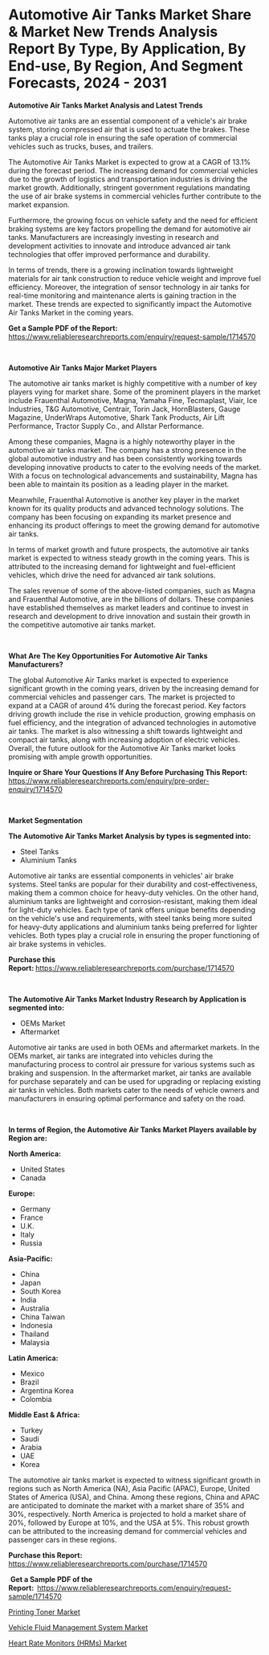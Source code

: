 <p><h1>Automotive Air Tanks Market Share & Market New Trends Analysis Report By Type, By Application, By End-use, By Region, And Segment Forecasts, 2024 - 2031</h1></p><p><strong>Automotive Air Tanks Market Analysis and Latest Trends</strong></p>
<p><p>Automotive air tanks are an essential component of a vehicle's air brake system, storing compressed air that is used to actuate the brakes. These tanks play a crucial role in ensuring the safe operation of commercial vehicles such as trucks, buses, and trailers.</p><p>The Automotive Air Tanks Market is expected to grow at a CAGR of 13.1% during the forecast period. The increasing demand for commercial vehicles due to the growth of logistics and transportation industries is driving the market growth. Additionally, stringent government regulations mandating the use of air brake systems in commercial vehicles further contribute to the market expansion.</p><p>Furthermore, the growing focus on vehicle safety and the need for efficient braking systems are key factors propelling the demand for automotive air tanks. Manufacturers are increasingly investing in research and development activities to innovate and introduce advanced air tank technologies that offer improved performance and durability.</p><p>In terms of trends, there is a growing inclination towards lightweight materials for air tank construction to reduce vehicle weight and improve fuel efficiency. Moreover, the integration of sensor technology in air tanks for real-time monitoring and maintenance alerts is gaining traction in the market. These trends are expected to significantly impact the Automotive Air Tanks Market in the coming years.</p></p>
<p><strong>Get a Sample PDF of the Report:&nbsp;</strong> <a href="https://www.reliableresearchreports.com/enquiry/request-sample/1714570">https://www.reliableresearchreports.com/enquiry/request-sample/1714570</a></p>
<p>&nbsp;</p>
<p><strong>Automotive Air Tanks Major Market Players</strong></p>
<p><p>The automotive air tanks market is highly competitive with a number of key players vying for market share. Some of the prominent players in the market include Frauenthal Automotive, Magna, Yamaha Fine, Tecmaplast, Viair, Ice Industries, T&G Automotive, Centrair, Torin Jack, HornBlasters, Gauge Magazine, UnderWraps Automotive, Shark Tank Products, Air Lift Performance, Tractor Supply Co., and Allstar Performance.</p><p>Among these companies, Magna is a highly noteworthy player in the automotive air tanks market. The company has a strong presence in the global automotive industry and has been consistently working towards developing innovative products to cater to the evolving needs of the market. With a focus on technological advancements and sustainability, Magna has been able to maintain its position as a leading player in the market.</p><p>Meanwhile, Frauenthal Automotive is another key player in the market known for its quality products and advanced technology solutions. The company has been focusing on expanding its market presence and enhancing its product offerings to meet the growing demand for automotive air tanks.</p><p>In terms of market growth and future prospects, the automotive air tanks market is expected to witness steady growth in the coming years. This is attributed to the increasing demand for lightweight and fuel-efficient vehicles, which drive the need for advanced air tank solutions.</p><p>The sales revenue of some of the above-listed companies, such as Magna and Frauenthal Automotive, are in the billions of dollars. These companies have established themselves as market leaders and continue to invest in research and development to drive innovation and sustain their growth in the competitive automotive air tanks market.</p></p>
<p>&nbsp;</p>
<p><strong>What Are The Key Opportunities For Automotive Air Tanks Manufacturers?</strong></p>
<p><p>The global Automotive Air Tanks market is expected to experience significant growth in the coming years, driven by the increasing demand for commercial vehicles and passenger cars. The market is projected to expand at a CAGR of around 4% during the forecast period. Key factors driving growth include the rise in vehicle production, growing emphasis on fuel efficiency, and the integration of advanced technologies in automotive air tanks. The market is also witnessing a shift towards lightweight and compact air tanks, along with increasing adoption of electric vehicles. Overall, the future outlook for the Automotive Air Tanks market looks promising with ample growth opportunities.</p></p>
<p><strong>Inquire or Share Your Questions If Any Before Purchasing This Report:</strong> <a href="https://www.reliableresearchreports.com/enquiry/pre-order-enquiry/1714570">https://www.reliableresearchreports.com/enquiry/pre-order-enquiry/1714570</a></p>
<p>&nbsp;</p>
<p><strong>Market Segmentation</strong></p>
<p><strong>The Automotive Air Tanks Market Analysis by types is segmented into:</strong></p>
<p><ul><li>Steel Tanks</li><li>Aluminium Tanks</li></ul></p>
<p><p>Automotive air tanks are essential components in vehicles' air brake systems. Steel tanks are popular for their durability and cost-effectiveness, making them a common choice for heavy-duty vehicles. On the other hand, aluminium tanks are lightweight and corrosion-resistant, making them ideal for light-duty vehicles. Each type of tank offers unique benefits depending on the vehicle's use and requirements, with steel tanks being more suited for heavy-duty applications and aluminium tanks being preferred for lighter vehicles. Both types play a crucial role in ensuring the proper functioning of air brake systems in vehicles.</p></p>
<p><strong>Purchase this Report:&nbsp;</strong><a href="https://www.reliableresearchreports.com/purchase/1714570">https://www.reliableresearchreports.com/purchase/1714570</a></p>
<p>&nbsp;</p>
<p><strong>The Automotive Air Tanks Market Industry Research by Application is segmented into:</strong></p>
<p><ul><li>OEMs Market</li><li>Aftermarket</li></ul></p>
<p><p>Automotive air tanks are used in both OEMs and aftermarket markets. In the OEMs market, air tanks are integrated into vehicles during the manufacturing process to control air pressure for various systems such as braking and suspension. In the aftermarket market, air tanks are available for purchase separately and can be used for upgrading or replacing existing air tanks in vehicles. Both markets cater to the needs of vehicle owners and manufacturers in ensuring optimal performance and safety on the road.</p></p>
<p>&nbsp;</p>
<p><strong>In terms of Region, the Automotive Air Tanks Market Players available by Region are:</strong></p>
<p>
    <p> <strong> North America: </strong>
        <ul>
            <li>United States</li>
            <li>Canada</li>
        </ul>
        </p> 
    <p> <strong> Europe: </strong>
        <ul>
            <li>Germany</li>
            <li>France</li>
            <li>U.K.</li>
            <li>Italy</li>
            <li>Russia</li>
        </ul>
        </p> 
    <p> <strong> Asia-Pacific: </strong>
        <ul>
            <li>China</li>
            <li>Japan</li>
            <li>South Korea</li>
            <li>India</li>
            <li>Australia</li>
            <li>China Taiwan</li>
            <li>Indonesia</li>
            <li>Thailand</li>
            <li>Malaysia</li>
        </ul>
        </p> 
    <p> <strong> Latin America: </strong>
        <ul>
            <li>Mexico</li>
            <li>Brazil</li>
            <li>Argentina Korea</li>
            <li>Colombia</li>
        </ul>
        </p> 
    <p> <strong> Middle East & Africa: </strong>
        <ul>
            <li>Turkey</li>
            <li>Saudi</li>
            <li>Arabia</li>
            <li>UAE</li>
            <li>Korea</li>
        </ul>
    </p>
    </p>
<p><p>The automotive air tanks market is expected to witness significant growth in regions such as North America (NA), Asia Pacific (APAC), Europe, United States of America (USA), and China. Among these regions, China and APAC are anticipated to dominate the market with a market share of 35% and 30%, respectively. North America is projected to hold a market share of 20%, followed by Europe at 10%, and the USA at 5%. This robust growth can be attributed to the increasing demand for commercial vehicles and passenger cars in these regions.</p></p>
<p><strong>Purchase this Report: </strong><a href="https://www.reliableresearchreports.com/purchase/1714570">https://www.reliableresearchreports.com/purchase/1714570</a></p>
<p>&nbsp;<strong>Get a Sample PDF of the Report:&nbsp;&nbsp;</strong><a href="https://www.reliableresearchreports.com/enquiry/request-sample/1714570">https://www.reliableresearchreports.com/enquiry/request-sample/1714570</a></p>
<p><strong></strong></p>
<p><p><a href="https://view.publitas.com/reportprime-1/printing-toner-market-research-report-forecasted-for-period-from-2023-2030-by-market-type-market-application-and-region/">Printing Toner Market</a></p><p><a href="https://view.publitas.com/reportprime-1/vehicle-fluid-management-system-market-research-report-the-key-to-successful-business-strategy-forecasted-for-period-from-2023-2030/">Vehicle Fluid Management System Market</a></p><p><a href="https://view.publitas.com/reportprime-1/heart-rate-monitors-hrms-market-share-market-new-trends-analysis-report-by-type-by-application-by-end-use-by-region-and-segment-forecasts-2023-2030/">Heart Rate Monitors (HRMs) Market</a></p></p>